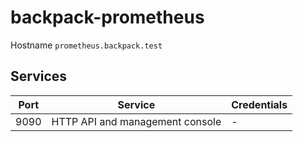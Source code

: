 # backpack-prometheus

Hostname `prometheus.backpack.test`

## Services

| Port | Service | Credentials
| ---- | ------- | -----------
| 9090 | HTTP API and management console | -
